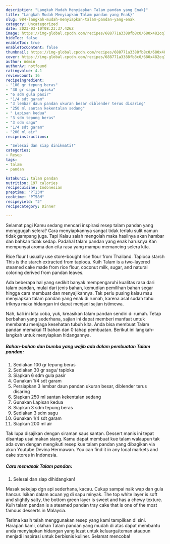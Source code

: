 ```yaml
---
description: "Langkah Mudah Menyiapkan Talam pandan yang Enak}"
title: "Langkah Mudah Menyiapkan Talam pandan yang Enak}"
slug: 984-langkah-mudah-menyiapkan-talam-pandan-yang-enak
category: Uncategorized
date: 2023-03-10T08:23:37.426Z
image: https://img-global.cpcdn.com/recipes/688771a3388fb8c0/680x482cq70/talam-pandan-foto-resep-utama.jpg
hideToc: false
enableToc: true
enableTocContent: false
thumbnail: https://img-global.cpcdn.com/recipes/688771a3388fb8c0/680x482cq70/talam-pandan-foto-resep-utama.jpg
cover: https://img-global.cpcdn.com/recipes/688771a3388fb8c0/680x482cq70/talam-pandan-foto-resep-utama.jpg
author: Admin
authorAv: notfound
ratingvalue: 4.1
reviewcount: 16
recipeingredient:
- "100 gr tepung beras"
- "30 gr sagu tapioka"
- "6 sdm gula pasir"
- "1/4 sdt garam"
- "3 lembar daun pandan ukuran besar diblender terus disaring"
- "250 ml santan kekentalan sedang"
- " Lapisan kedua"
- "3 sdm tepung beras"
- "3 sdm sagu"
- "1/4 sdt garam"
- "200 ml air"
recipeinstructions:

- "Selesai dan siap dinikmati!"
categories:
- Resep
tags:
- talam
- pandan

katakunci: talam pandan 
nutrition: 197 calories
recipecuisine: Indonesian
preptime: "PT23M"
cooktime: "PT58M"
recipeyield: "2"
recipecategory: Dinner

---
```



Selamat pagi Kamu sedang mencari inspirasi resep talam pandan yang menggugah selera? Cara menyiapkannya sangat tidak terlalu sulit namun tidak gampang juga. Tapi Kalau salah mengolah maka hasilnya akan hambar dan bahkan tidak sedap. Padahal talam pandan yang enak harusnya Kan mempunyai aroma dan cita rasa yang mampu memancing selera kita.


Rice flour I usually use store-bought rice flour from Thailand. Tapioca starch This is the starch extracted from tapioca. Kuih Talam is a two-layered steamed cake made from rice flour, coconut milk, sugar, and natural coloring derived from pandan leaves.

Ada beberapa hal yang sedikit banyak mempengaruhi kualitas rasa dari talam pandan, mulai dari jenis bahan, kemudian pemilihan bahan segar hingga cara membuat dan menyajikannya. Tak perlu pusing kalau mau menyiapkan talam pandan yang enak di rumah, karena asal sudah tahu triknya maka hidangan ini dapat menjadi sajian istimewa.


Nah, kali ini kita coba, yuk, kreasikan talam pandan sendiri di rumah. Tetap berbahan yang sederhana, sajian ini dapat memberi manfaat untuk membantu menjaga kesehatan tubuh kita. Anda bisa membuat Talam pandan memakai 11 bahan dan 0 tahap pembuatan. Berikut ini langkah-langkah untuk menyiapkan hidangannya.

<!--inarticleads1-->

##### Bahan-bahan dan bumbu yang wajib ada dalam pembuatan Talam pandan:

1. Sediakan 100 gr tepung beras
1. Sediakan 30 gr sagu/ tapioka
1. Siapkan 6 sdm gula pasir
1. Gunakan 1/4 sdt garam
1. Persiapkan 3 lembar daun pandan ukuran besar, diblender terus disaring
1. Siapkan 250 ml santan kekentalan sedang
1. Gunakan  Lapisan kedua
1. Siapkan 3 sdm tepung beras
1. Sediakan 3 sdm sagu
1. Gunakan 1/4 sdt garam
1. Siapkan 200 ml air


Tak lupa disajikan dengan siraman saus santan. Dessert manis ini tepat disantap usai makan siang. Kamu dapat membuat kue talam walaupun tak ada oven dengan mengikuti resep kue talam pandan yang dibagikan via akun Youtube Devina Hermawan. You can find it in any local markets and cake stores in Indonesia. 

<!--inarticleads2-->

##### Cara memasak Talam pandan:


1. Selesai dan siap dihidangkan!

Masak sekejap dgn api sederhana, kacau. Cukup sampai naik wap dan gula hancur. Isikan dalam acuan yg di sapu minyak. The top white layer is soft and slightly salty, the bottom green layer is sweet and has a chewy texture. Kuih talam pandan is a steamed pandan tray cake that is one of the most famous desserts in Malaysia. 

Terima kasih telah menggunakan resep yang kami tampilkan di sini. Harapan kami, olahan Talam pandan yang mudah di atas dapat membantu anda menyiapkan hidangan yang lezat untuk keluarga/teman ataupun menjadi inspirasi untuk berbisnis kuliner. Selamat mencoba!
